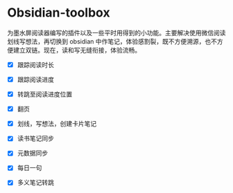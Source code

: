 # Obsidian-toolbox

为墨水屏阅读器编写的插件以及一些平时用得到的小功能。主要解决使用微信阅读划线写想法，再切换到 obsidian 中作笔记，体验感割裂，既不方便溯源，也不方便建立双链。现在，读和写无缝衔接，体验流畅。

- [x] 跟踪阅读时长
- [x] 跟踪阅读进度
- [x] 转跳至阅读进度位置
- [x] 翻页
- [x] 划线，写想法，创建卡片笔记
- [x] 读书笔记同步
- [x] 元数据同步
- [x] 每日一句
- [x] 多义笔记转跳

